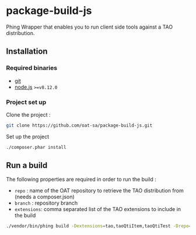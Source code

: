 package-build-js
================

Phing Wrapper that enables you to run client side tools against a TAO distribution.

## Installation

### Required binaries

 - [git](https://git-scm.com/downloads)
 - [node.js](https://nodejs.org/en/download/) `>=v8.12.0`

### Project set up

Clone the project : 

```sh
git clone https://github.com/oat-sa/package-build-js.git
```

Set up the project

```sh
./composer.phar install
```

## Run a build

The following properties are required in order to run the build :

- `repo` : name of the OAT repository to retrieve the TAO distribution from (needs a composer.json)
- `branch` : repository branch
- `extensions`: comma separated list of the TAO extensions to include in the build

```sh
./vendor/bin/phing build -Dextensions=tao,taoQtiItem,taoQtiTest -Drepo=package-tao -Dbranch=develop
```
